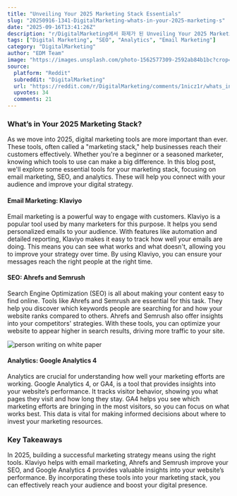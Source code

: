 ```yaml
---
title: "Unveiling Your 2025 Marketing Stack Essentials"
slug: "20250916-1341-DigitalMarketing-whats-in-your-2025-marketing-s"
date: "2025-09-16T13:41:26Z"
description: "r/DigitalMarketing에서 화제가 된 Unveiling Your 2025 Marketing Stack Essentials에 대한 깊이 있는 분석과 인사이트"
tags: ["Digital Marketing", "SEO", "Analytics", "Email Marketing"]
category: "DigitalMarketing"
author: "EDM Team"
image: "https://images.unsplash.com/photo-1562577309-2592ab84b1bc?crop=entropy&cs=tinysrgb&fit=max&fm=jpg&ixid=M3w3OTU0NDF8MHwxfHNlYXJjaHw3fHxkaWdpdGFsJTIwbWFya2V0aW5nfGVufDF8MHx8fDE3NTc5NDMzODN8MA&ixlib=rb-4.1.0&q=80&w=1080"
source:
  platform: "Reddit"
  subreddit: "DigitalMarketing"
  url: "https://reddit.com/r/DigitalMarketing/comments/1nicz1r/whats_in_your_2025_marketing_stack/"
  upvotes: 34
  comments: 21
---
```


### What’s in Your 2025 Marketing Stack?

As we move into 2025, digital marketing tools are more important than ever. These tools, often called a "marketing stack," help businesses reach their customers effectively. Whether you're a beginner or a seasoned marketer, knowing which tools to use can make a big difference. In this blog post, we'll explore some essential tools for your marketing stack, focusing on email marketing, SEO, and analytics. These will help you connect with your audience and improve your digital strategy.

#### Email Marketing: Klaviyo

Email marketing is a powerful way to engage with customers. Klaviyo is a popular tool used by many marketers for this purpose. It helps you send personalized emails to your audience. With features like automation and detailed reporting, Klaviyo makes it easy to track how well your emails are doing. This means you can see what works and what doesn't, allowing you to improve your strategy over time. By using Klaviyo, you can ensure your messages reach the right people at the right time.

#### SEO: Ahrefs and Semrush

Search Engine Optimization (SEO) is all about making your content easy to find online. Tools like Ahrefs and Semrush are essential for this task. They help you discover which keywords people are searching for and how your website ranks compared to others. Ahrefs and Semrush also offer insights into your competitors' strategies. With these tools, you can optimize your website to appear higher in search results, driving more traffic to your site.

![person writing on white paper](https://images.unsplash.com/photo-1607703703520-bb638e84caf2?crop=entropy&cs=tinysrgb&fit=max&fm=jpg&ixid=M3w3OTU0NDF8MHwxfHNlYXJjaHwzN3x8c2VvfGVufDF8MHx8fDE3NTgwMzAwNzR8MA&ixlib=rb-4.1.0&q=80&w=1080)

#### Analytics: Google Analytics 4

Analytics are crucial for understanding how well your marketing efforts are working. Google Analytics 4, or GA4, is a tool that provides insights into your website’s performance. It tracks visitor behavior, showing you what pages they visit and how long they stay. GA4 helps you see which marketing efforts are bringing in the most visitors, so you can focus on what works best. This data is vital for making informed decisions about where to invest your marketing resources.

### Key Takeaways

In 2025, building a successful marketing strategy means using the right tools. Klaviyo helps with email marketing, Ahrefs and Semrush improve your SEO, and Google Analytics 4 provides valuable insights into your website’s performance. By incorporating these tools into your marketing stack, you can effectively reach your audience and boost your digital presence.